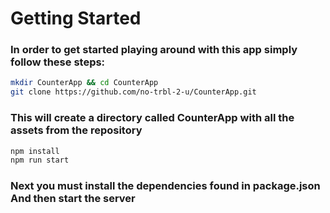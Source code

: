 # Getting Started

### In order to get started playing around with this app simply follow these steps:
```sh
mkdir CounterApp && cd CounterApp
git clone https://github.com/no-trbl-2-u/CounterApp.git
```

### This will create a directory called CounterApp with all the assets from the repository

```sh
npm install
npm run start
```

### Next you must install the dependencies found in package.json And then start the server